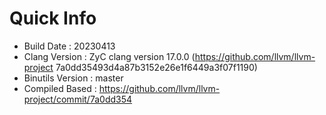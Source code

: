 # Quick Info
* Build Date : 20230413
* Clang Version : ZyC clang version 17.0.0 (https://github.com/llvm/llvm-project 7a0dd35493d4a87b3152e26e1f6449a3f07f1190)
* Binutils Version : master
* Compiled Based : https://github.com/llvm/llvm-project/commit/7a0dd354

